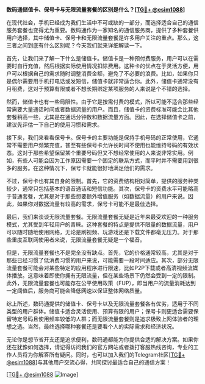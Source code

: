 **数码通储值卡、保号卡与无限流量套餐的区别是什么？[[TG💪+ @esim1088](https://t.me/s/esim1088)]**

在现代社会，手机已经成为我们生活中不可或缺的一部分，而选择适合自己的通信服务套餐也变得尤为重要。数码通作为一家知名的通信服务商，提供了多种套餐供用户选择，其中储值卡、保号卡和无限流量套餐是许多用户关注的重点。那么，这三者之间到底有什么区别呢？今天我们就来详细解读一下。

首先，让我们来了解一下什么是储值卡。储值卡是一种预付费服务，用户可以在需要时自行充值，然后根据实际使用情况扣除费用。这种卡的优点在于灵活方便，用户可以根据自己的需求随时调整消费金额，避免了不必要的浪费。比如，如果你只是偶尔需要用手机打电话或发短信，储值卡就非常适合你。此外，储值卡通常没有月租费，这对于预算有限或者不想长期绑定某项服务的人来说是个不错的选择。

然而，储值卡也有一些局限性。由于它是按需付费的模式，所以可能不适合那些经常需要大量通话时间或者数据流量的用户。而且，储值卡的资费标准可能会比其他套餐稍高一些，尤其是在通话分钟数和数据流量方面。因此，在选择储值卡之前，建议先评估一下自己的使用习惯和需求。

接下来，我们来看看保号卡。保号卡的主要功能是保持手机号码的正常使用，它通常不需要用户频繁充值，甚至有些保号卡允许长时间不使用也能维持号码的有效状态。这对于那些希望保留某个重要号码但又不想经常使用的人来说非常实用。例如，有些人可能会因为工作原因需要一个固定的联系方式，而平时并不需要用到很多的服务。在这种情况下，保号卡就能很好地满足他们的需求。

不过，保号卡也有其自身的限制。首先，它的资费结构相对简单，提供的服务种类较少，通常只包括基本的语音通话和短信功能。其次，保号卡的资费水平可能略高于普通套餐，尤其是对于那些想要额外增值服务（如数据流量）的用户来说。因此，如果你对数据流量有较高的需求，保号卡可能不是最佳选择。

最后，我们来谈谈无限流量套餐。无限流量套餐无疑是近年来最受欢迎的一种服务模式，尤其受到年轻用户的青睐。这种套餐的特点是提供不限量的数据流量，用户可以随时随地使用网络，无论是刷视频、玩游戏还是下载文件都毫无压力。对于那些重度互联网使用者来说，无限流量套餐无疑是一个福音。

但是，无限流量套餐也不是完全没有缺点。首先，它的价格通常较高，尤其是对于那些已经习惯了低消费习惯的用户来说，可能需要一段时间适应。其次，部分无限流量套餐可能会对某些特定的应用程序进行限速，比如P2P下载或者高清视频流媒体播放。这意味着即使你拥有无限流量，但在某些场景下仍然会受到一定的限制。此外，无限流量套餐也可能存在公平使用政策（FUP），即当用户的流量消耗达到一定阈值后，服务商可能会降低网速以保证整体网络质量。

综上所述，数码通提供的储值卡、保号卡以及无限流量套餐各有优劣，适用于不同类型的用户群体。储值卡适合灵活使用、预算有限的用户；保号卡则更适合需要保留特定号码且使用频率较低的人群；而无限流量套餐则是追求极致上网体验者的理想之选。当然，最终选择哪种套餐还是要看个人的实际需求和经济状况。

无论你是想节省开支还是追求便利，数码通都能为你提供合适的解决方案。如果你还在犹豫如何选择，请记得访问我们的官方网站或者拨打客服热线咨询，专业的工作人员将为你解答所有疑问。同时，也可以加入我们的Telegram社区[[TG💪+ @esim1088](https://t.me/s/esim1088)]与其他用户交流心得，共同探讨最适合自己的通信方案！

[[TG💪+ @esim1088](https://t.me/s/esim1088) ![Image](https://i.postimg.cc/4NQfJmqS/Snipaste-2025-05-13-00-14-12.png)]